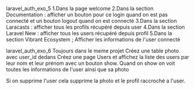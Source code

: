 laravel_auth_exo_5
1.Dans la page welcome
2.Dans la  section Documentation  : afficher un bouton pour ce login quand on est pas connecté et un bouton logout quand on est connecté
3.Dans la section Laracasts : afficher tous les profils récupéré depuis user
4.Dans la section Laravel New  : afficher tous les users récupéré depuis profil
5.Dans la section Vibrant Ecosystem ; Afficher les informations de l'user connecté

laravel_auth_exo_6
Toujours dans le meme projet
Créez une table photo avec user_id dedans
Créez une page Users et affichez la liste des users par leur nom et leur prénom avec un bouton show.
Quand on show on voit toutes les informations de l'user ainsi que sa photo

Si on supprime l'user cela supprime la photo et le profil raccroché a l'user.
